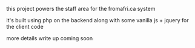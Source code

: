 this project powers the staff area for the fromafri.ca system

it's built using php on the backend along with some vanilla js + jquery for the client code

more details write up coming soon
